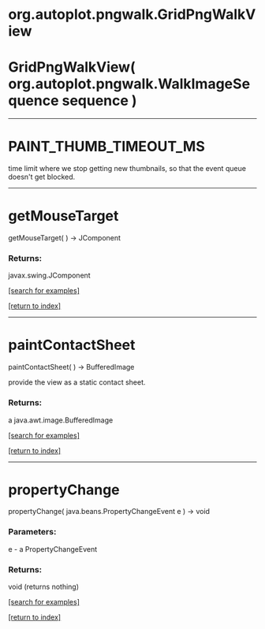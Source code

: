 # org.autoplot.pngwalk.GridPngWalkView



# GridPngWalkView( org.autoplot.pngwalk.WalkImageSequence sequence )


***
<a name="PAINT_THUMB_TIMEOUT_MS"></a>
# PAINT_THUMB_TIMEOUT_MS

time limit where we stop getting new thumbnails, so that the event queue doesn't get blocked.

***
<a name="getMouseTarget"></a>
# getMouseTarget
getMouseTarget(  ) &rarr; JComponent



### Returns:
javax.swing.JComponent


<a href="https://github.com/autoplot/dev/search?q=getMouseTarget&unscoped_q=getMouseTarget">[search for examples]</a>

<a href="https://github.com/autoplot/documentation/blob/master/javadoc/index-all.md">[return to index]</a>

***
<a name="paintContactSheet"></a>
# paintContactSheet
paintContactSheet(  ) &rarr; BufferedImage

provide the view as a static contact sheet.

### Returns:
a java.awt.image.BufferedImage


<a href="https://github.com/autoplot/dev/search?q=paintContactSheet&unscoped_q=paintContactSheet">[search for examples]</a>

<a href="https://github.com/autoplot/documentation/blob/master/javadoc/index-all.md">[return to index]</a>

***
<a name="propertyChange"></a>
# propertyChange
propertyChange( java.beans.PropertyChangeEvent e ) &rarr; void



### Parameters:
e - a PropertyChangeEvent

### Returns:
void (returns nothing)


<a href="https://github.com/autoplot/dev/search?q=propertyChange&unscoped_q=propertyChange">[search for examples]</a>

<a href="https://github.com/autoplot/documentation/blob/master/javadoc/index-all.md">[return to index]</a>

